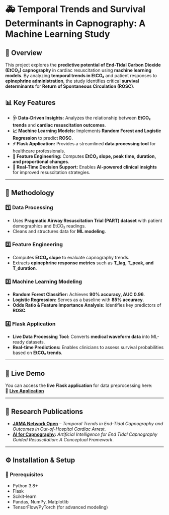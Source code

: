 # 🚑 Temporal Trends and Survival Determinants in Capnography: A Machine Learning Study  

## 📌 Overview  
This project explores the **predictive potential of End-Tidal Carbon Dioxide (EtCO₂) capnography** in cardiac resuscitation using **machine learning models**. By analyzing **temporal trends in EtCO₂** and patient responses to **epinephrine administration**, the study identifies critical **survival determinants** for **Return of Spontaneous Circulation (ROSC)**.

## 📊 Key Features  
- **🩺 Data-Driven Insights:** Analyzes the relationship between **EtCO₂ trends** and **cardiac resuscitation outcomes**.  
- **📈 Machine Learning Models:** Implements **Random Forest and Logistic Regression** to predict **ROSC**.  
- **⚡ Flask Application:** Provides a streamlined **data processing tool** for healthcare professionals.  
- **🔬 Feature Engineering:** Computes **EtCO₂ slope, peak time, duration, and proportional changes**.  
- **📡 Real-Time Decision Support:** Enables **AI-powered clinical insights** for improved resuscitation strategies.  

---

## 🔬 Methodology  

### 1️⃣ Data Processing  
- Uses **Pragmatic Airway Resuscitation Trial (PART) dataset** with patient demographics and EtCO₂ readings.  
- Cleans and structures data for **ML modeling**.  

### 2️⃣ Feature Engineering  
- Computes **EtCO₂ slope** to evaluate capnography trends.  
- Extracts **epinephrine response metrics** such as **T_lag, T_peak, and T_duration**.  

### 3️⃣ Machine Learning Modeling  
- **Random Forest Classifier:** Achieves **90% accuracy, AUC 0.96**.  
- **Logistic Regression:** Serves as a baseline with **85% accuracy**.  
- **Odds Ratio & Feature Importance Analysis:** Identifies key predictors of **ROSC**.  

### 4️⃣ Flask Application  
- **Live Data Processing Tool:** Converts **medical waveform data** into ML-ready datasets.  
- **Real-time Predictions:** Enables clinicians to assess survival probabilities based on **EtCO₂ trends**.  

---

## 🚀 Live Demo  
You can access the **live Flask application** for data preprocessing here:  
🔗 **[Live Application](https://banupr15.pythonanywhere.com)**  

---

## 📖 Research Publications  
- **[JAMA Network Open](https://your-publication-link.com)** – *Temporal Trends in End-Tidal Capnography and Outcomes in Out-of-Hospital Cardiac Arrest*.  
- **[AI for Capnography](https://hdl.handle.net/10125/106854):** *Artificial Intelligence for End Tidal Capnography Guided Resuscitation: A Conceptual Framework*.  

---

## ⚙️ Installation & Setup  
### 🔹 Prerequisites  
- Python 3.8+  
- Flask  
- Scikit-learn  
- Pandas, NumPy, Matplotlib  
- TensorFlow/PyTorch (for advanced modeling)  
